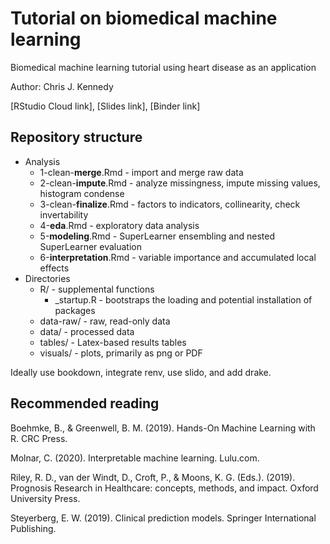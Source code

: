 # Tutorial on biomedical machine learning

Biomedical machine learning tutorial using heart disease as an application

Author: Chris J. Kennedy

[RStudio Cloud link], [Slides link], [Binder link]

## Repository structure

 * Analysis
   * 1-clean-**merge**.Rmd - import and merge raw data
   * 2-clean-**impute**.Rmd - analyze missingness, impute missing values, histogram condense
   * 3-clean-**finalize**.Rmd - factors to indicators, collinearity, check invertability
   * 4-**eda**.Rmd - exploratory data analysis
   * 5-**modeling**.Rmd - SuperLearner ensembling and nested SuperLearner evaluation
   * 6-**interpretation**.Rmd - variable importance and accumulated local effects
 * Directories
   * R/ - supplemental functions
     * _startup.R - bootstraps the loading and potential installation of packages
   * data-raw/ - raw, read-only data
   * data/ - processed data
   * tables/ - Latex-based results tables
   * visuals/ - plots, primarily as png or PDF
 
Ideally use bookdown, integrate renv, use slido, and add drake.

## Recommended reading

Boehmke, B., & Greenwell, B. M. (2019). Hands-On Machine Learning with R. CRC Press.

Molnar, C. (2020). Interpretable machine learning. Lulu.com.

Riley, R. D., van der Windt, D., Croft, P., & Moons, K. G. (Eds.). (2019). Prognosis Research in Healthcare: concepts, methods, and impact. Oxford University Press.

Steyerberg, E. W. (2019). Clinical prediction models. Springer International Publishing.